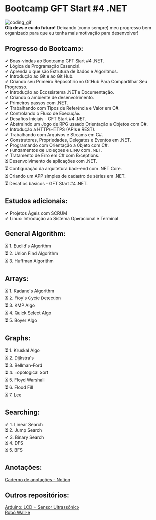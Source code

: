 # Bootcamp GFT Start #4 .NET

![coding_gif](https://media.giphy.com/media/26tn33aiTi1jkl6H6/giphy.gif)  
**Olá devs e eu do futuro!** Deixando (como sempre) meu progresso bem organizado para que eu tenha mais motivação para desenvolver!

## Progresso do Bootcamp:
✔ Boas-vindas ao Bootcamp GFT Start #4 .NET.  
✔ Lógica de Programação Essencial.  
✔ Aprenda o que são Estrutura de Dados e Algoritmos.  
✔ Introdução ao Git e ao Git Hub.  
✔ Criando seu Primeiro Reposótirio no GitHub Para Compartilhar Seu Progresso.  
✔ Introdução ao Ecossistema .NET e Documentação.  
✔ Criando o ambiente de desenvolvimento.  
✔ Primeiros passos com .NET.  
✔ Trabalhando com Tipos de Referência e Valor em C#.  
✔ Controlando o Fluxo de Execução.  
✔ Desafios Iniciais - GFT Start #4 .NET.  
✔ Abstraindo um Jogo de RPG usando Orientação a Objetos com C#.  
✔ Introdução a HTTP/HTTPS (APIs e REST).  
✔ Trabalhando com Arquivos e Streams em C#.  
✔ Construtores, Propriedades, Delegates e Eventos em .NET.   
✔ Programando com Orientação a Objeto com C#.  
✔ Fundamentos de Coleções e LINQ com .NET.  
✔ Tratamento de Erro em C# com Exceptions.  
⏳ Desenvolvimento de aplicações com .NET.  
⏳ Configuração da arquitetura back-end com .NET Core.  
⏳ Criando um APP simples de cadastro de séries em .NET.  
⏳ Desafios básicos - GFT Start #4 .NET.  

## Estudos adicionais:
✔ Projetos Ágeis com SCRUM  
✔ Linux: Introdução ao Sistema Operacional e Terminal

## General Algorithm:
⏳ 1. Euclid's Algorithm  
⏳ 2. Union Find Algorithm  
⏳ 3. Huffman Algorithm  

## Arrays:
⏳ 1. Kadane's Algorithm  
⏳ 2. Floy's Cycle Detection  
⏳ 3. KMP Algo  
⏳ 4. Quick Select Algo  
⏳ 5. Boyer Algo  

## Graphs:
⏳ 1. Kruskal Algo  
⏳ 2. Dijkstra's   
⏳ 3. Bellman-Ford  
⏳ 4. Topological Sort  
⏳ 5. Floyd Warshall  
⏳ 6. Flood Fill  
⏳ 7. Lee  

## Searching:
✔ 1. Linear Search  
⏳ 2. Jump Search  
✔ 3. Binary Search  
⏳ 4. DFS  
⏳ 5. BFS  

## Anotações:

[Caderno de anotações - Notion](https://otaviospace.notion.site/GFT-Start-4-4ff376acdda34de9862d431e9dce1879)  

## Outros repositórios:

[Arduino: LCD + Sensor Ultrassônico](https://github.com/otavio-paz/Arduino-LCD-Ultrassonico.git)  
[Robô Wall-e](https://github.com/otavio-paz/Wall-e-Robo)  
